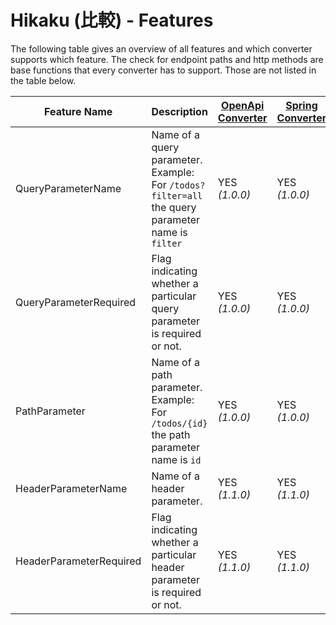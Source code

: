 # Hikaku (比較) - Features

The following table gives an overview of all features and which converter supports which feature.
The check for endpoint paths and http methods are base functions that every converter has to support. Those are not listed in the table below.

| Feature Name | Description | [OpenApi Converter](openapi.md)| [Spring Converter](spring.md) | [WADL Converter](wadl.md) |
| --- | --- | --- | --- | --- |
| QueryParameterName |Name of a query parameter. Example: For `/todos?filter=all` the query parameter name is `filter`| YES _(1.0.0)_ | YES _(1.0.0)_ | YES _(1.1.0)_ |
| QueryParameterRequired | Flag indicating whether a particular query parameter is required or not. | YES _(1.0.0)_ | YES _(1.0.0)_ | YES _(1.1.0)_ |
| PathParameter | Name of a path parameter. Example: For `/todos/{id}` the path parameter name is `id`| YES _(1.0.0)_ | YES _(1.0.0)_ | NO |
| HeaderParameterName |Name of a header parameter. | YES _(1.1.0)_ | YES _(1.1.0)_ | YES _(1.1.0)_ |
| HeaderParameterRequired | Flag indicating whether a particular header parameter is required or not. | YES _(1.1.0)_ | YES _(1.1.0)_ | YES _(1.1.0)_ |  